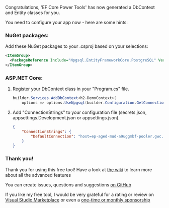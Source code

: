 ﻿Congratulations, 'EF Core Power Tools' has now generated a DbContext and Entity classes for you. 

You need to configure your app now - here are some hints:

### NuGet packages:

Add these NuGet packages to your .csproj based on your selections:

```xml
<ItemGroup>
  <PackageReference Include="Npgsql.EntityFrameworkCore.PostgreSQL" Version="9.0.4" />
</ItemGroup>
```

### ASP.NET Core:

1. Register your DbContext class in your "Program.cs" file.

    ```csharp
    builder.Services.AddDbContext<h2-DemoContext>(
        options => options.UseNpgsql(builder.Configuration.GetConnectionString("DefaultConnection")));
    ```

2. Add "ConnectionStrings" to your configuration file (secrets.json, appsettings.Development.json or appsettings.json).

    ```json
    {
        "ConnectionStrings": {
            "DefaultConnection": "host=ep-aged-mud-a9uggmbf-pooler.gwc.azure.neon.tech;database=h2-Demo;sslmode=require"
        }
    }
    ```

### Thank you!

Thank you for using this free tool! Have a look at [the wiki](https://github.com/ErikEJ/EFCorePowerTools/wiki/Reverse-Engineering) 
to learn more about all the advanced features

You can create issues, questions and suggestions [on GitHub](https://github.com/ErikEJ/EFCorePowerTools/issues)

If you like my free tool, I would be very grateful for a rating or review 
on [Visual Studio Marketplace](https://marketplace.visualstudio.com/items?itemName=ErikEJ.EFCorePowerTools&ssr=false#review-details) 
or even a [one-time or monthly sponsorship](https://github.com/sponsors/ErikEJ?frequency=one-time&sponsor=ErikEJ)
